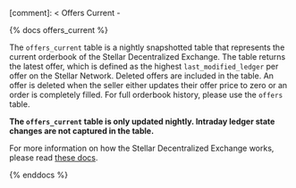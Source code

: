 [comment]: < Offers Current -

{% docs offers_current %}

The `offers_current` table is a nightly snapshotted table that represents the current orderbook of the Stellar Decentralized Exchange. The table returns the latest offer, which is defined as the highest `last_modified_ledger` per offer on the Stellar Network. Deleted offers are included in the table. An offer is deleted when the seller either updates their offer price to zero or an order is completely filled. For full orderbook history, please use the `offers` table.

**The `offers_current` table is only updated nightly. Intraday ledger state changes are not captured in the table.**

For more information on how the Stellar Decentralized Exchange works, please read [these docs](https://developers.stellar.org/docs/encyclopedia/liquidity-on-stellar-sdex-liquidity-pools#order-books).

{% enddocs %}